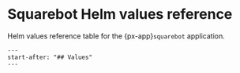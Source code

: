 ```{px-app-values} squarebot
```

# Squarebot Helm values reference

Helm values reference table for the {px-app}`squarebot` application.

```{include} ../../../applications/squarebot/README.md
---
start-after: "## Values"
---
```
